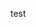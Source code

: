 <!-- this is markdown practies
# test
## test
## test
---  --- hr tage
this is paragraph
- unordered list
- [x] this ia a task
- [ ] this another task  git hub enhance/extra flover
:joy:
H~2~O
| syntax | description | test |
| --- | --- | --- |
| header | titile |
1) ordered list
**bold**
*italic*
>this is a block quote
`console.log("hello");`
```javascript
console.log("this is a javascript")
console.log("this is a react js")
```

[twitter](https://twitter.com)   link
![altenative text](https://images.pexels.com/photos/326900/pexels-photo-326900.jpeg?auto=compress&cs=tinysrgb&dpr=1&w=500)

 -->
 
test